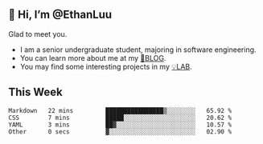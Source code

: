 ## 👋 Hi, I’m @EthanLuu

Glad to meet you.

- I am a senior undergraduate student, majoring in software engineering.
- You can learn more about me at my [📝BLOG](https://blog.ethanloo.cn).
- You may find some interesting projects in my [💡LAB](https://lab.ethanloo.cn).

## This Week
<!--START_SECTION:waka-->

```text
Markdown   22 mins         ████████████████▒░░░░░░░░   65.92 %
CSS        7 mins          █████░░░░░░░░░░░░░░░░░░░░   20.62 %
YAML       3 mins          ██▓░░░░░░░░░░░░░░░░░░░░░░   10.57 %
Other      0 secs          ▓░░░░░░░░░░░░░░░░░░░░░░░░   02.90 %
```

<!--END_SECTION:waka-->
